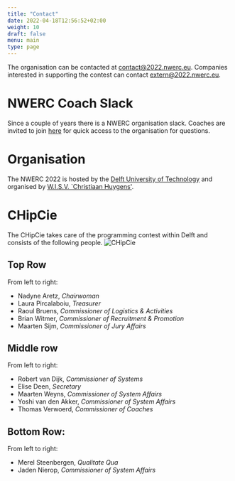 ```yaml
---
title: "Contact"
date: 2022-04-18T12:56:52+02:00
weight: 10
draft: false
menu: main
type: page
---
```

The organisation can be contacted at [contact@2022.nwerc.eu](mailto:contact@2022.nwerc.eu). Companies interested in supporting the contest can contact [extern@2022.nwerc.eu](mailto:extern@2022.nwerc.eu).

# NWERC Coach Slack
Since a couple of years there is a NWERC organisation slack. Coaches are invited to join [here](https://join.slack.com/t/nwerc2022/shared_invite/zt-1ggf2uot2-SVwK9k29~xfwKZaZT0Vw6Q)
for quick access to the organisation for questions.

# Organisation
The NWERC 2022 is hosted by the [Delft University of Technology](https://www.tudelft.nl) and organised by [W.I.S.V. `Christiaan Huygens'](https://ch.tudelft.nl).

# CHipCie
The CHipCie takes care of the programming contest within Delft and consists of the following people.
![CHipCie](/chipcie.webp)

## Top Row
From left to right:
* Nadyne Aretz, _Chairwoman_
* Laura Pircalaboiu, _Treasurer_
* Raoul Bruens, _Commissioner of Logistics & Activities_
* Brian Witmer, _Commissioner of Recruitment & Promotion_
* Maarten Sijm, _Commissioner of Jury Affairs_

## Middle row
From left to right:
* Robert van Dijk, _Commissioner of Systems_
* Elise Deen, _Secretary_
* Maarten Weyns, _Commissioner of System Affairs_
* Yoshi van den Akker, _Commissioner of System Affairs_
* Thomas Verwoerd, _Commissioner of Coaches_

## Bottom Row:
From left to right:
* Merel Steenbergen, _Qualitate Qua_
* Jaden Nierop, _Commissioner of System Affairs_
